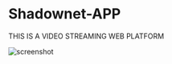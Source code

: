 # Shadownet-APP
THIS IS A VIDEO STREAMING WEB PLATFORM


![screenshot](https://github.com/wisdomekpotu/Shadownet-APP/tree/main/screenshots/front.png)
